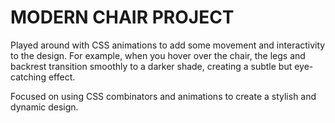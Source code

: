 # MODERN CHAIR PROJECT 

Played around with CSS animations to add some movement and interactivity to the design. For example, when you hover over the chair, the legs and backrest transition smoothly to a darker shade, creating a subtle but eye-catching effect.

Focused on using CSS combinators and animations to create a stylish and dynamic design.


